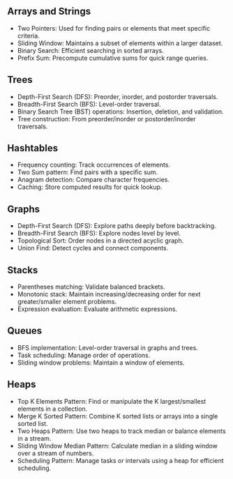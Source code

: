 ## Arrays and Strings

- Two Pointers: Used for finding pairs or elements that meet specific criteria.
- Sliding Window: Maintains a subset of elements within a larger dataset.
- Binary Search: Efficient searching in sorted arrays.
- Prefix Sum: Precompute cumulative sums for quick range queries.

## Trees

- Depth-First Search (DFS): Preorder, inorder, and postorder traversals.
- Breadth-First Search (BFS): Level-order traversal.
- Binary Search Tree (BST) operations: Insertion, deletion, and validation.
- Tree construction: From preorder/inorder or postorder/inorder traversals.

## Hashtables
- Frequency counting: Track occurrences of elements.
- Two Sum pattern: Find pairs with a specific sum.
- Anagram detection: Compare character frequencies.
- Caching: Store computed results for quick lookup.

## Graphs

- Depth-First Search (DFS): Explore paths deeply before backtracking.
- Breadth-First Search (BFS): Explore nodes level by level.
- Topological Sort: Order nodes in a directed acyclic graph.
- Union Find: Detect cycles and connect components.

## Stacks

- Parentheses matching: Validate balanced brackets.
- Monotonic stack: Maintain increasing/decreasing order for next greater/smaller element problems.
- Expression evaluation: Evaluate arithmetic expressions.

## Queues

- BFS implementation: Level-order traversal in graphs and trees.
- Task scheduling: Manage order of operations.
- Sliding window problems: Maintain a window of elements.

## Heaps

- Top K Elements Pattern: Find or manipulate the K largest/smallest elements in a collection.
- Merge K Sorted Pattern: Combine K sorted lists or arrays into a single sorted list.
- Two Heaps Pattern: Use two heaps to track median or balance elements in a stream.
- Sliding Window Median Pattern: Calculate median in a sliding window over a stream of numbers.
- Scheduling Pattern: Manage tasks or intervals using a heap for efficient scheduling.